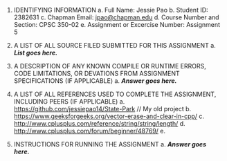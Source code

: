 1. IDENTIFYING INFORMATION
a. Full Name: Jessie Pao
b. Student ID: 2382631
c. Chapman Email: jpao@chapman.edu
d. Course Number and Section: CPSC 350-02
e. Assignment or Excercise Number: Assignment 5

2. A LIST OF ALL SOURCE FILED SUBMITTED FOR THIS ASSIGNMENT
a. ***List goes here.***

3. A DESCRIPTION OF ANY KNOWN COMPILE OR RUNTIME ERRORS, CODE LIMITATIONS, OR DEVATIONS FROM ASSIGNMENT SPECIFICATIONS (IF APPLICABLE)
a. ***Answer goes here.***

4. A LIST OF ALL REFERENCES USED TO COMPLETE THE ASSIGNMENT, INCLUDING PEERS (IF APPLICABLE)
a. https://github.com/jessiepao14/State-Park    // My old project
b. https://www.geeksforgeeks.org/vector-erase-and-clear-in-cpp/
c. http://www.cplusplus.com/reference/string/string/length/
d. http://www.cplusplus.com/forum/beginner/48769/
e. 

5. INSTRUCTIONS FOR RUNNING THE ASSIGNMENT
a. ***Answer goes here.***
